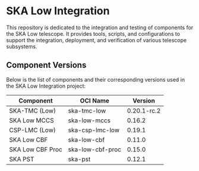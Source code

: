 # SKA Low Integration

This repository is dedicated to the integration and testing of components for the SKA Low telescope. It provides tools, scripts, and configurations to support the integration, deployment, and verification of various telescope subsystems.

## Component Versions

Below is the list of components and their corresponding versions used in the SKA Low Integration project:

| Component                | OCI Name                     | Version       |
|--------------------------|------------------------------|---------------|
| SKA-TMC (Low)            | ska-tmc-low                  | 0.20.1-rc.2   |
| SKA Low MCCS             | ska-low-mccs                 | 0.16.2        |
| CSP-LMC (Low)            | ska-csp-lmc-low              | 0.19.1        |
| SKA Low CBF              | ska-low-cbf                  | 0.11.0        |
| SKA Low CBF Proc         | ska-low-cbf-proc             | 0.15.0        |
| SKA PST                  | ska-pst                      | 0.12.1        |

